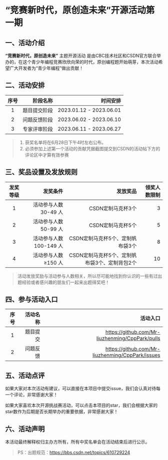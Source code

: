 # “竞赛新时代，原创造未来”开源活动第一期
## 一、活动介绍
**“竞赛新时代，原创造未来”** 主题开源活动 是由CBC技术社区和CSDN官方联合举办的，在这个青少年编程竞赛欣欣向荣的时代，原创编程题开始萌芽，本次活动希望广大开发者为“青少年编程”做出贡献！
## 二、活动安排
| 序号 | 阶段名称 | 时间安排 |
|:--------:| --------:| ------:|
| 1 | 题目提交阶段 | 2023.01.12 - 2023.06.01 |
| 2 | 问题反馈阶段 | 2023.06.02 - 2023.06.10 |
| 3 | 专家评审阶段 | 2023.06.11 - 2023.06.27 |


> 1. 获奖名单将在6月28日下午4时左右公布。
> 2. 必须参加上述第一个活动的贡献凭据截图提交到CSDN的活动帖下方的评论区中才算有效参赛

## 三、奖品设置及发放规则

| 发奖等级 | 发奖条件 | 发放奖品 | 领奖人数限制 |
|:--------:| --------:| ------:| ------:|
| 1 | 活动参与人数 30-49 人 | CSDN定制马克杯3个 | 3 |
| 2 | 活动参与人数 50-99 人 | CSDN定制马克杯5个 | 5 |
| 3 | 活动参与人数 100-149 人 | CSDN定制马克杯5个、定制帆布袋3个 | 8 |
| 4 | 活动参与人数 ≥150 人 | CSDN定制马克杯5个、定制帆布袋3个、定制背包2个 | 10 |


> 活动发放奖励与活动参与人数相关，所以尽可能地找到你认识的一些有过出题经验或者感兴趣的朋友们一起来出题得奖吧！

## 四、参与活动入口

| 序号 | 活动名称 | 活动入口 |
|:--------:| --------:| ------:|
| 1 | 题目提交 | https://github.com/Mr-liuzhenming/CppPark/pulls |
| 2 | 问题反馈 | https://github.com/Mr-liuzhenming/CppPark/issues |

## 五、活动点评

如果大家对本次活动有建议，可以直接在本项目中提交issue，我们会认真对待每一个评论，非常感谢大家！

如果大家喜欢本次开源挑战赛活动，可以点击本项目的star，我们会根据大家的star数作为后期是否长期举办的重要依据，非常感谢大家！

## 六、活动声明

本活动最终解释权归主办方所有，所有中奖名单会在活动结束后进行公示。

> PS：出题规范：https://bbs.csdn.net/topics/610729224
